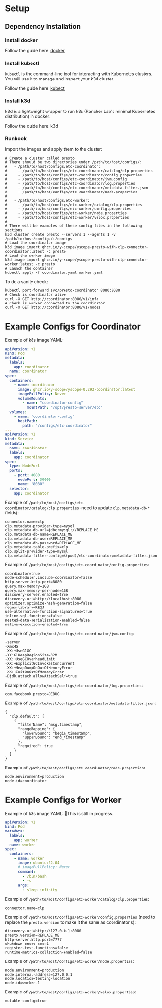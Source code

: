 # Setup

## Dependency Installation

### Install docker

Follow the guide here: [docker]

### Install kubectl

`kubectl` is the command-line tool for interacting with Kubernetes clusters. You will use it to
manage and inspect your k3d cluster.

Follow the guide here: [kubectl]

### Install k3d

k3d is a lightweight wrapper to run k3s (Rancher Lab's minimal Kubernetes distribution) in docker.

Follow the guide here: [k3d]

### Runbook

Import the images and apply them to the cluster:
```shell
# Create a cluster called presto
# There should be two directories under /path/to/host/configs/:
#   - /path/to/host/configs/etc-coordinator:
#     - /path/to/host/configs/etc-coordinator/catalog/clp.properties
#     - /path/to/host/configs/etc-coordinator/config.properties
#     - /path/to/host/configs/etc-coordinator/jvm.config
#     - /path/to/host/configs/etc-coordinator/log.properties
#     - /path/to/host/configs/etc-coordinator/metadata-filter.json
#     - /path/to/host/configs/etc-coordinator/node.properties
#
#   - /path/to/host/configs/etc-worker:
#     - /path/to/host/configs/etc-worker/catalog/clp.properties
#     - /path/to/host/configs/etc-worker/config.properties
#     - /path/to/host/configs/etc-worker/node.properties
#     - /path/to/host/configs/etc-worker/velox.properties
#
# There will be examples of these config files in the following sections
k3d cluster create presto --servers 1 --agents 1 -v /path/to/host/configs/:/configs
# Load the coordinator image
k3d image import ghcr.io/y-scope/yscope-presto-with-clp-connector-coordinator:latest -c presto
# Load the worker image
k3d image import ghcr.io/y-scope/yscope-presto-with-clp-connector-worker:latest -c presto 
# Launch the container  
kubectl apply -f coordinator.yaml worker.yaml
```

To do a sanity check:
```shell
kubectl port-forward svc/presto-coordinator 8080:8080
# Check is coordinator alive
curl -X GET http://coordinator:8080/v1/info
# Check is worker connected to the coordinator
curl -X GET http://coordinator:8080/v1/nodes
```

# Example Configs for Coordinator

Example of k8s image YAML:
```yaml
apiVersion: v1
kind: Pod
metadata:
  labels:
    app: coordinator
  name: coordinator
spec:
  containers:
    - name: coordinator
      image: ghcr.io/y-scope/yscope-0.293-coordinator:latest
      imagePullPolicy: Never
      volumeMounts:
        - name: "coordinator-config"
          mountPath: "/opt/presto-server/etc"
  volumes:
    - name: "coordinator-config"
      hostPath:
        path: "/configs/etc-coordinator"
---
apiVersion: v1
kind: Service
metadata:
  name: coordinator
  labels:
    app: coordinator
spec:
  type: NodePort
  ports:
    - port: 8080
      nodePort: 30000
      name: "8080"
  selector:
    app: coordinator
```

Example of `/path/to/host/configs/etc-coordinator/catalog/clp.properties` (need to update `clp.metadata-db-*` fields):
```
connector.name=clp
clp.metadata-provider-type=mysql
clp.metadata-db-url=jdbc:mysql://REPLACE_ME
clp.metadata-db-name=REPLACE_ME
clp.metadata-db-user=REPLACE_ME
clp.metadata-db-password=REPLACE_ME
clp.metadata-table-prefix=clp_
clp.split-provider-type=mysql
clp.metadata-filter-config=$(pwd)/etc-coordinator/metadata-filter.json
```

Example of `/path/to/host/configs/etc-coordinator/config.properties`:
```
coordinator=true
node-scheduler.include-coordinator=false
http-server.http.port=8080
query.max-memory=1GB
query.max-memory-per-node=1GB
discovery-server.enabled=true
discovery.uri=http://localhost:8080
optimizer.optimize-hash-generation=false
regex-library=RE2J
use-alternative-function-signatures=true
inline-sql-functions=false
nested-data-serialization-enabled=false
native-execution-enabled=true
```

Example of `/path/to/host/configs/etc-coordinator/jvm.config`:
```
-server
-Xmx4G
-XX:+UseG1GC
-XX:G1HeapRegionSize=32M
-XX:+UseGCOverheadLimit
-XX:+ExplicitGCInvokesConcurrent
-XX:+HeapDumpOnOutOfMemoryError
-XX:+ExitOnOutOfMemoryError
-Djdk.attach.allowAttachSelf=true
```

Example of `/path/to/host/configs/etc-coordinator/log.properties`:
```
com.facebook.presto=DEBUG
```

Example of `/path/to/host/configs/etc-coordinator/metadata-filter.json`:
```
{
  "clp.default": [
    {
      "filterName": "msg.timestamp",
      "rangeMapping": {
        "lowerBound": "begin_timestamp",
        "upperBound": "end_timestamp"
      },
      "required": true
    }
  ]
}
```

Example of `/path/to/host/configs/etc-coordinator/node.properties`:
```
node.environment=production
node.id=coordinator
```

# Example Configs for Worker

Example of k8s image YAML:
🚧This is still in progress.
```yaml
apiVersion: v1
kind: Pod
metadata:
  labels:
    app: worker
  name: worker
spec:
  containers:
    - name: worker
      image: ubuntu:22.04
      # imagePullPolicy: Never
      command:
        - /bin/bash
        - -c
      args:
        - sleep infinity
```

Example of `/path/to/host/configs/etc-worker/catalog/clp.properties`:
```
connector.name=clp
```

Example of `/path/to/host/configs/etc-worker/config.properties` (need to replace the `presto.version` to make it the same as coordinator`s):
```
discovery.uri=http://127.0.0.1:8080
presto.version=REPLACE_ME
http-server.http.port=7777
shutdown-onset-sec=1
register-test-functions=false
runtime-metrics-collection-enabled=false
```

Example of `/path/to/host/configs/etc-worker/node.properties`:
```
node.environment=production
node.internal-address=127.0.0.1
node.location=testing-location
node.id=worker-1
```

Example of `/path/to/host/configs/etc-worker/velox.properties`:
```
mutable-config=true
```

[docker]: https://docs.docker.com/engine/install
[k3d]: https://k3d.io/stable/#installation
[kubectl]: https://kubernetes.io/docs/tasks/tools/#kubectl